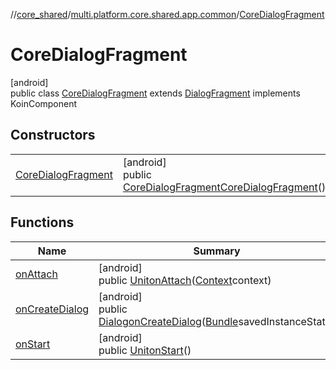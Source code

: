 //[core_shared](../../../index.md)/[multi.platform.core.shared.app.common](../index.md)/[CoreDialogFragment](index.md)

# CoreDialogFragment

[android]\
public class [CoreDialogFragment](index.md) extends [DialogFragment](https://developer.android.com/reference/kotlin/androidx/fragment/app/DialogFragment.html) implements KoinComponent

## Constructors

| | |
|---|---|
| [CoreDialogFragment](-core-dialog-fragment.md) | [android]<br>public [CoreDialogFragment](index.md)[CoreDialogFragment](-core-dialog-fragment.md)() |

## Functions

| Name | Summary |
|---|---|
| [onAttach](on-attach.md) | [android]<br>public [Unit](https://kotlinlang.org/api/latest/jvm/stdlib/kotlin/-unit/index.html)[onAttach](on-attach.md)([Context](https://developer.android.com/reference/kotlin/android/content/Context.html)context) |
| [onCreateDialog](on-create-dialog.md) | [android]<br>public [Dialog](https://developer.android.com/reference/kotlin/android/app/Dialog.html)[onCreateDialog](on-create-dialog.md)([Bundle](https://developer.android.com/reference/kotlin/android/os/Bundle.html)savedInstanceState) |
| [onStart](on-start.md) | [android]<br>public [Unit](https://kotlinlang.org/api/latest/jvm/stdlib/kotlin/-unit/index.html)[onStart](on-start.md)() |
